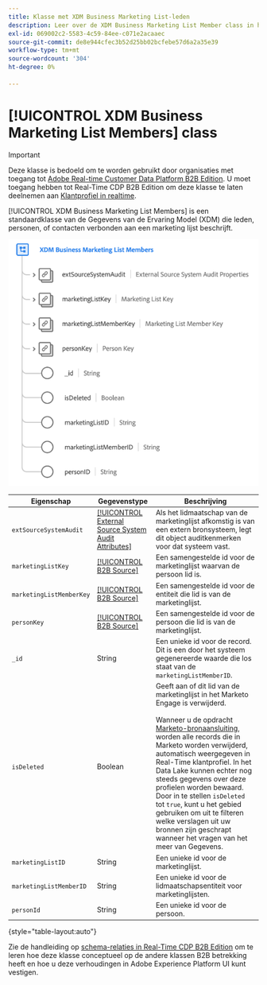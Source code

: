 ```yaml
---
title: Klasse met XDM Business Marketing List-leden
description: Leer over de XDM Business Marketing List Member class in het Model van de Gegevens van de Ervaring (XDM).
exl-id: 069002c2-5583-4c59-84ee-c071e2acaaec
source-git-commit: de8e944cfec3b52d25bb02bcfebe57d6a2a35e39
workflow-type: tm+mt
source-wordcount: '304'
ht-degree: 0%

---
```


# [!UICONTROL XDM Business Marketing List Members] class

>[!IMPORTANT]
>
>Deze klasse is bedoeld om te worden gebruikt door organisaties met toegang tot [Adobe Real-time Customer Data Platform B2B Edition](../../../rtcdp/b2b-overview.md). U moet toegang hebben tot Real-Time CDP B2B Edition om deze klasse te laten deelnemen aan [Klantprofiel in realtime](../../../profile/home.md).

[!UICONTROL XDM Business Marketing List Members] is een standaardklasse van de Gegevens van de Ervaring Model (XDM) die leden, personen, of contacten verbonden aan een marketing lijst beschrijft.

![De structuur van de XDM Business Marketing List-lidklasse zoals deze wordt weergegeven in de gebruikersinterface](../../images/classes/b2b/business-marketing-list-members.png)

| Eigenschap | Gegevenstype | Beschrijving |
| --- | --- | --- |
| `extSourceSystemAudit` | [[!UICONTROL External Source System Audit Attributes]](../../data-types/external-source-system-audit-attributes.md) | Als het lidmaatschap van de marketinglijst afkomstig is van een extern bronsysteem, legt dit object auditkenmerken voor dat systeem vast. |
| `marketingListKey` | [[!UICONTROL B2B Source]](../../data-types/b2b-source.md) | Een samengestelde id voor de marketinglijst waarvan de persoon lid is. |
| `marketingListMemberKey` | [[!UICONTROL B2B Source]](../../data-types/b2b-source.md) | Een samengestelde id voor de entiteit die lid is van de marketinglijst. |
| `personKey` | [[!UICONTROL B2B Source]](../../data-types/b2b-source.md) | Een samengestelde id voor de persoon die lid is van de marketinglijst. |
| `_id` | String | Een unieke id voor de record. Dit is een door het systeem gegenereerde waarde die los staat van de `marketingListMemberID`. |
| `isDeleted` | Boolean | Geeft aan of dit lid van de marketinglijst in het Marketo Engage is verwijderd.<br><br>Wanneer u de opdracht [Marketo-bronaansluiting](../../../sources/connectors/adobe-applications/marketo/marketo.md), worden alle records die in Marketo worden verwijderd, automatisch weergegeven in Real-Time klantprofiel. In het Data Lake kunnen echter nog steeds gegevens over deze profielen worden bewaard. Door in te stellen `isDeleted` tot `true`, kunt u het gebied gebruiken om uit te filteren welke verslagen uit uw bronnen zijn geschrapt wanneer het vragen van het meer van Gegevens. |
| `marketingListID` | String | Een unieke id voor de marketinglijst. |
| `marketingListMemberID` | String | Een unieke id voor de lidmaatschapsentiteit voor marketinglijsten. |
| `personId` | String | Een unieke id voor de persoon. |

{style="table-layout:auto"}

Zie de handleiding op [schema-relaties in Real-Time CDP B2B Edition](../../tutorials/relationship-b2b.md) om te leren hoe deze klasse conceptueel op de andere klassen B2B betrekking heeft en hoe u deze verhoudingen in Adobe Experience Platform UI kunt vestigen.
